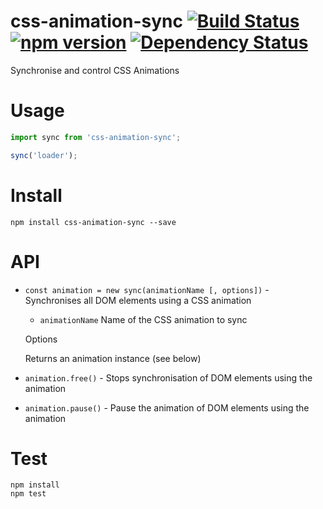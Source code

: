 # css-animation-sync [![Build Status](https://travis-ci.org/bealearts/css-animation-sync.png?branch=master)](https://travis-ci.org/bealearts/css-animation-sync) [![npm version](https://badge.fury.io/js/css-animation-sync.svg)](http://badge.fury.io/js/css-animation-sync) [![Dependency Status](https://david-dm.org/bealearts/css-animation-sync.png)](https://david-dm.org/bealearts/css-animation-sync)

Synchronise and control CSS Animations


# Usage
```js
import sync from 'css-animation-sync';

sync('loader');
```

# Install
```shell
npm install css-animation-sync --save
```

# API

* `const animation = new sync(animationName [, options])` - Synchronises all DOM elements using a CSS animation

    * `animationName` Name of the CSS animation to sync

    Options


    Returns an animation instance (see below)

* `animation.free()` - Stops synchronisation of DOM elements using the animation

* `animation.pause()` - Pause the animation of DOM elements using the animation



# Test
```shell
npm install
npm test
```
